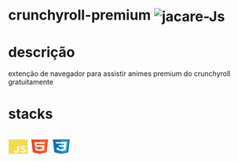 # crunchyroll-premium  <img align="center" alt="jacare-Js" height="50" width="50" src="https://i.imgur.com/gEeJp0J.png">


# descrição

extenção de navegador  para assistir animes premium do crunchyroll gratuitamente

# stacks
<div style="display: inline_block"><br>
  <img align="center" alt="jacare-Js" height="30" width="40" src="https://raw.githubusercontent.com/devicons/devicon/master/icons/javascript/javascript-plain.svg">
  <img align="center" alt="jacare-HTML" height="30" width="40" src="https://raw.githubusercontent.com/devicons/devicon/master/icons/html5/html5-original.svg">
  <img align="center" alt="jacare-CSS" height="30" width="40" src="https://raw.githubusercontent.com/devicons/devicon/master/icons/css3/css3-original.svg">
</div>



